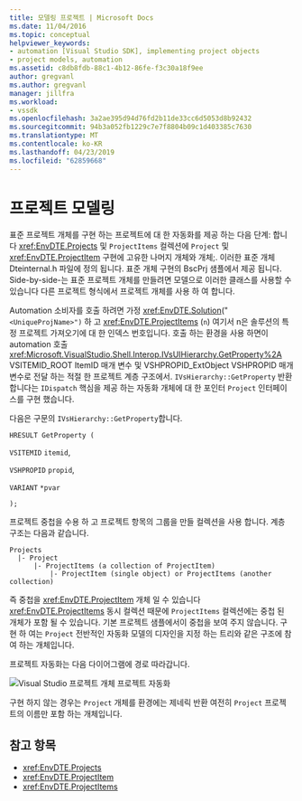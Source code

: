 ```yaml
---
title: 모델링 프로젝트 | Microsoft Docs
ms.date: 11/04/2016
ms.topic: conceptual
helpviewer_keywords:
- automation [Visual Studio SDK], implementing project objects
- project models, automation
ms.assetid: c8db8fdb-88c1-4b12-86fe-f3c30a18f9ee
author: gregvanl
ms.author: gregvanl
manager: jillfra
ms.workload:
- vssdk
ms.openlocfilehash: 3a2ae395d94d76fd2b11de33cc6d5053d8b92432
ms.sourcegitcommit: 94b3a052fb1229c7e7f8804b09c1d403385c7630
ms.translationtype: MT
ms.contentlocale: ko-KR
ms.lasthandoff: 04/23/2019
ms.locfileid: "62859668"
---
```

# <a name="project-modeling"></a>프로젝트 모델링
표준 프로젝트 개체를 구현 하는 프로젝트에 대 한 자동화를 제공 하는 다음 단계: 합니다 <xref:EnvDTE.Projects> 및 `ProjectItems` 컬렉션에 `Project` 및 <xref:EnvDTE.ProjectItem> 구현에 고유한 나머지 개체와 개체;. 이러한 표준 개체 Dteinternal.h 파일에 정의 됩니다. 표준 개체 구현의 BscPrj 샘플에서 제공 됩니다. Side-by-side-는 표준 프로젝트 개체를 만들려면 모델으로 이러한 클래스를 사용할 수 있습니다 다른 프로젝트 형식에서 프로젝트 개체를 사용 하 여 합니다.

 Automation 소비자를 호출 하려면 가정 <xref:EnvDTE.Solution>("`<UniqueProjName>")` 하 고 <xref:EnvDTE.ProjectItems> (`n`) 여기서 n은 솔루션의 특정 프로젝트 가져오기에 대 한 인덱스 번호입니다. 호출 하는 환경을 사용 하면이 automation 호출 <xref:Microsoft.VisualStudio.Shell.Interop.IVsUIHierarchy.GetProperty%2A> VSITEMID_ROOT ItemID 매개 변수 및 VSHPROPID_ExtObject VSHPROPID 매개 변수로 전달 하는 적절 한 프로젝트 계층 구조에서. `IVsHierarchy::GetProperty` 반환 합니다는 `IDispatch` 핵심을 제공 하는 자동화 개체에 대 한 포인터 `Project` 인터페이스를 구현 했습니다.

 다음은 구문의 `IVsHierarchy::GetProperty`합니다.

 `HRESULT GetProperty (`

 `VSITEMID` `itemid`,

 `VSHPROPID` `propid`,

 `VARIANT` `*pvar`

 `);`

 프로젝트 중첩을 수용 하 고 프로젝트 항목의 그룹을 만들 컬렉션을 사용 합니다. 계층 구조는 다음과 같습니다.

```
Projects
  |- Project
      |- ProjectItems (a collection of ProjectItem)
          |- ProjectItem (single object) or ProjectItems (another collection)
```

 즉 중첩을 <xref:EnvDTE.ProjectItem> 개체 일 수 있습니다 <xref:EnvDTE.ProjectItems> 동시 컬렉션 때문에 `ProjectItems` 컬렉션에는 중첩 된 개체가 포함 될 수 있습니다. 기본 프로젝트 샘플에서이 중첩을 보여 주지 않습니다. 구현 하 여는 `Project` 전반적인 자동화 모델의 디자인을 지정 하는 트리와 같은 구조에 참여 하는 개체입니다.

 프로젝트 자동화는 다음 다이어그램에 경로 따라갑니다.

 ![Visual Studio 프로젝트 개체](../../extensibility/internals/media/projectobjects.gif "ProjectObjects") 프로젝트 자동화

 구현 하지 않는 경우는 `Project` 개체를 환경에는 제네릭 반환 여전히 `Project` 프로젝트의 이름만 포함 하는 개체입니다.

## <a name="see-also"></a>참고 항목
- <xref:EnvDTE.Projects>
- <xref:EnvDTE.ProjectItem>
- <xref:EnvDTE.ProjectItems>